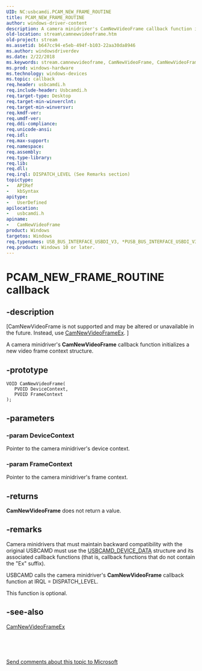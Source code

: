 ```yaml
---
UID: NC:usbcamdi.PCAM_NEW_FRAME_ROUTINE
title: PCAM_NEW_FRAME_ROUTINE
author: windows-driver-content
description: A camera minidriver's CamNewVideoFrame callback function initializes a new video frame context structure.
old-location: stream\camnewvideoframe.htm
old-project: stream
ms.assetid: b647cc94-e5eb-494f-b103-22aa30da8946
ms.author: windowsdriverdev
ms.date: 2/22/2018
ms.keywords: stream.camnewvideoframe, CamNewVideoFrame, CamNewVideoFrame callback function [Streaming Media Devices], CamNewVideoFrame, PCAM_NEW_FRAME_ROUTINE, PCAM_NEW_FRAME_ROUTINE, usbcamdi/CamNewVideoFrame, usbcmdpr_5f488227-2c1a-497e-975a-dc2b388f8489.xml
ms.prod: windows-hardware
ms.technology: windows-devices
ms.topic: callback
req.header: usbcamdi.h
req.include-header: Usbcamdi.h
req.target-type: Desktop
req.target-min-winverclnt: 
req.target-min-winversvr: 
req.kmdf-ver: 
req.umdf-ver: 
req.ddi-compliance: 
req.unicode-ansi: 
req.idl: 
req.max-support: 
req.namespace: 
req.assembly: 
req.type-library: 
req.lib: 
req.dll: 
req.irql: DISPATCH_LEVEL (See Remarks section)
topictype:
-	APIRef
-	kbSyntax
apitype:
-	UserDefined
apilocation:
-	usbcamdi.h
apiname:
-	CamNewVideoFrame
product: Windows
targetos: Windows
req.typenames: USB_BUS_INTERFACE_USBDI_V3, *PUSB_BUS_INTERFACE_USBDI_V3
req.product: Windows 10 or later.
---
```


# PCAM_NEW_FRAME_ROUTINE callback


## -description


<p class="CCE_Message">[CamNewVideoFrame is not supported and may be altered or unavailable in the future. Instead, use <a href="..\usbcamdi\nc-usbcamdi-pcam_new_frame_routine_ex.md">CamNewVideoFrameEx</a>.
]

A camera minidriver's <b>CamNewVideoFrame</b> callback function initializes a new video frame context structure.


## -prototype


````
VOID CamNewVideoFrame(
   PVOID DeviceContext,
   PVOID FrameContext
);
````


## -parameters




### -param DeviceContext

Pointer to the camera minidriver's device context.


### -param FrameContext

Pointer to the camera minidriver's frame context.


## -returns



<b>CamNewVideoFrame</b> does not return a value.




## -remarks



Camera minidrivers that must maintain backward compatibility with the original USBCAMD must use the <a href="..\usbcamdi\ns-usbcamdi-_usbcamd_device_data.md">USBCAMD_DEVICE_DATA</a> structure and its associated callback functions (that is, callback functions that do not contain the "Ex" suffix).

USBCAMD calls the camera minidriver's <b>CamNewVideoFrame</b> callback function at IRQL = DISPATCH_LEVEL.

This function is optional.




## -see-also

<a href="..\usbcamdi\nc-usbcamdi-pcam_new_frame_routine_ex.md">CamNewVideoFrameEx</a>



 

 

<a href="mailto:wsddocfb@microsoft.com?subject=Documentation%20feedback [stream\stream]:%20PCAM_NEW_FRAME_ROUTINE callback function%20 RELEASE:%20(2/22/2018)&amp;body=%0A%0APRIVACY STATEMENT%0A%0AWe use your feedback to improve the documentation. We don't use your email address for any other purpose, and we'll remove your email address from our system after the issue that you're reporting is fixed. While we're working to fix this issue, we might send you an email message to ask for more info. Later, we might also send you an email message to let you know that we've addressed your feedback.%0A%0AFor more info about Microsoft's privacy policy, see http://privacy.microsoft.com/en-us/default.aspx." title="Send comments about this topic to Microsoft">Send comments about this topic to Microsoft</a>

